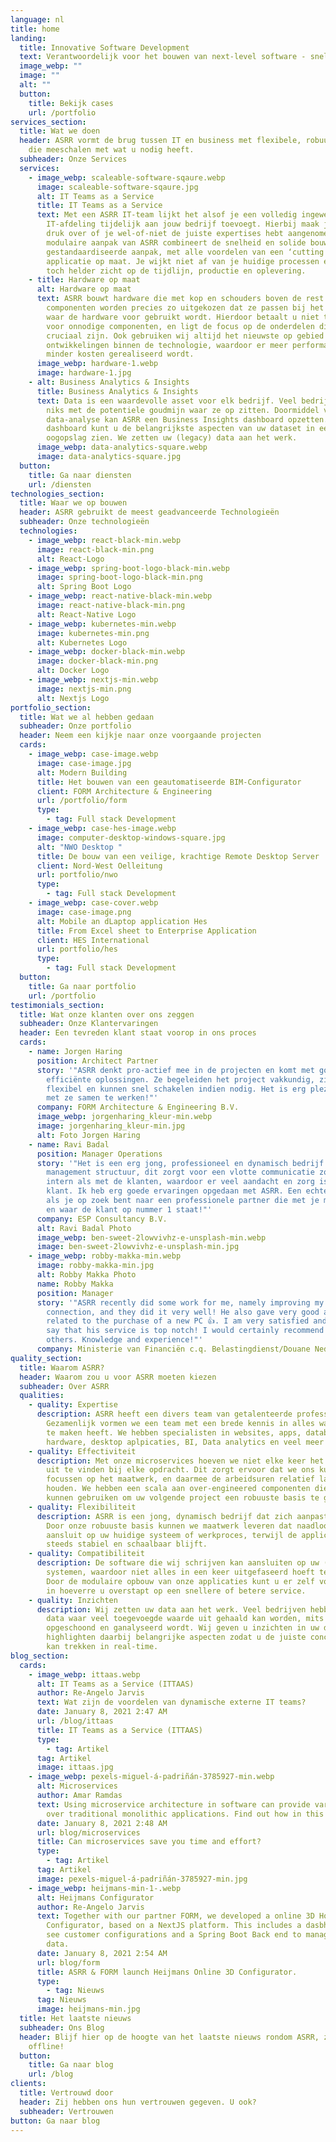 ```yaml
---
language: nl
title: home
landing:
  title: Innovative Software Development
  text: Verantwoordelijk voor het bouwen van next-level software - snel en efficient.
  image_webp: ""
  image: ""
  alt: ""
  button:
    title: Bekijk cases
    url: /portfolio
services_section:
  title: Wat we doen
  header: ASRR vormt de brug tussen IT en business met flexibele, robuuste teams
    die meeschalen met wat u nodig heeft.
  subheader: Onze Services
  services:
    - image_webp: scaleable-software-sqaure.webp
      image: scaleable-software-sqaure.jpg
      alt: IT Teams as a Service
      title: IT Teams as a Service
      text: Met een ASRR IT-team lijkt het alsof je een volledig ingewerkte
        IT-afdeling tijdelijk aan jouw bedrijf toevoegt. Hierbij maak je je niet
        druk over of je wel-of-niet de juiste expertises hebt aangenomen. De
        modulaire aanpak van ASRR combineert de snelheid en solide bouw van een
        gestandaardiseerde aanpak, met alle voordelen van een ‘cutting edge’
        applicatie op maat. Je wijkt niet af van je huidige processen en houdt
        toch helder zicht op de tijdlijn, productie en oplevering.
    - title: Hardware op maat
      alt: Hardware op maat
      text: ASRR bouwt hardware die met kop en schouders boven de rest uitsteekt. De
        componenten worden precies zo uitgekozen dat ze passen bij het proces
        waar de hardware voor gebruikt wordt. Hierdoor betaalt u niet te veel
        voor onnodige componenten, en ligt de focus op de onderdelen die
        cruciaal zijn. Ook gebruiken wij altijd het nieuwste op gebied van
        ontwikkelingen binnen de technologie, waardoor er meer performance voor
        minder kosten gerealiseerd wordt.
      image_webp: hardware-1.webp
      image: hardware-1.jpg
    - alt: Business Analytics & Insights
      title: Business Analytics & Insights
      text: Data is een waardevolle asset voor elk bedrijf. Veel bedrijven doen echter
        niks met de potentiele goudmijn waar ze op zitten. Doormiddel van een
        data-analyse kan ASRR een Business Insights dashboard opzetten. In zo’n
        dashboard kunt u de belangrijkste aspecten van uw dataset in een
        oogopslag zien. We zetten uw (legacy) data aan het werk.
      image_webp: data-analytics-square.webp
      image: data-analytics-square.jpg
  button:
    title: Ga naar diensten
    url: /diensten
technologies_section:
  title: Waar we op bouwen
  header: ASRR gebruikt de meest geadvanceerde Technologieën
  subheader: Onze technologieën
  technologies:
    - image_webp: react-black-min.webp
      image: react-black-min.png
      alt: React-Logo
    - image_webp: spring-boot-logo-black-min.webp
      image: spring-boot-logo-black-min.png
      alt: Spring Boot Logo
    - image_webp: react-native-black-min.webp
      image: react-native-black-min.png
      alt: React-Native Logo
    - image_webp: kubernetes-min.webp
      image: kubernetes-min.png
      alt: Kubernetes Logo
    - image_webp: docker-black-min.webp
      image: docker-black-min.png
      alt: Docker Logo
    - image_webp: nextjs-min.webp
      image: nextjs-min.png
      alt: Nextjs Logo
portfolio_section:
  title: Wat we al hebben gedaan
  subheader: Onze portfolio
  header: Neem een kijkje naar onze voorgaande projecten
  cards:
    - image_webp: case-image.webp
      image: case-image.jpg
      alt: Modern Building
      title: Het bouwen van een geautomatiseerde BIM-Configurator
      client: FORM Architecture & Engineering
      url: /portfolio/form
      type:
        - tag: Full stack Development
    - image_webp: case-hes-image.webp
      image: computer-desktop-windows-square.jpg
      alt: "NWO Desktop "
      title: De bouw van een veilige, krachtige Remote Desktop Server
      client: Nord-West Oelleitung
      url: portfolio/nwo
      type:
        - tag: Full stack Development
    - image_webp: case-cover.webp
      image: case-image.png
      alt: Mobile an dLaptop application Hes
      title: From Excel sheet to Enterprise Application
      client: HES International
      url: portfolio/hes
      type:
        - tag: Full stack Development
  button:
    title: Ga naar portfolio
    url: /portfolio
testimonials_section:
  title: Wat onze klanten over ons zeggen
  subheader: Onze Klantervaringen
  header: Een tevreden klant staat voorop in ons proces
  cards:
    - name: Jorgen Haring
      position: Architect Partner
      story: '"ASRR denkt pro-actief mee in de projecten en komt met goede en
        efficiënte oplossingen. Ze begeleiden het project vakkundig, zijn heel
        flexibel en kunnen snel schakelen indien nodig. Het is erg plezierig om
        met ze samen te werken!"'
      company: FORM Architecture & Engineering B.V.
      image_webp: jorgenharing_kleur-min.webp
      image: jorgenharing_kleur-min.jpg
      alt: Foto Jorgen Haring
    - name: Ravi Badal
      position: Manager Operations
      story: '"Het is een erg jong, professioneel en dynamisch bedrijf met een flat
        management structuur, dit zorgt voor een vlotte communicatie zowel
        intern als met de klanten, waardoor er veel aandacht en zorg is voor de
        klant. Ik heb erg goede ervaringen opgedaan met ASRR. Een echte aanrader
        als je op zoek bent naar een professionele partner die met je meedenkt
        en waar de klant op nummer 1 staat!"'
      company: ESP Consultancy B.V.
      alt: Ravi Badal Photo
      image_webp: ben-sweet-2lowvivhz-e-unsplash-min.webp
      image: ben-sweet-2lowvivhz-e-unsplash-min.jpg
    - image_webp: robby-makka-min.webp
      image: robby-makka-min.jpg
      alt: Robby Makka Photo
      name: Robby Makka
      position: Manager
      story: '"ASRR recently did some work for me, namely improving my internet
        connection, and they did it very well! He also gave very good advise
        related to the purchase of a new PC 👍. I am very satisfied and would
        say that his service is top notch! I would certainly recommend him to
        others. Knowledge and experience!"'
      company: Ministerie van Financiën c.q. Belastingdienst/Douane Nederland
quality_section:
  title: Waarom ASRR?
  header: Waarom zou u voor ASRR moeten kiezen
  subheader: Over ASRR
  qualities:
    - quality: Expertise
      description: ASRR heeft een divers team van getalenteerde professionals.
        Gezamenlijk vormen we een team met een brede kennis in alles wat met IT
        te maken heeft. We hebben specialisten in websites, apps, databases,
        hardware, desktop aplpicaties, BI, Data analytics en veel meer!
    - quality: Effectiviteit
      description: Met onze microservices hoeven we niet elke keer het wiel opnieuw
        uit te vinden bij elke opdracht. Dit zorgt ervoor dat we ons kunnen
        focussen op het maatwerk, en daarmee de arbeidsuren relatief laag kunnen
        houden. We hebben een scala aan over-engineered componenten die we
        kunnen gebruiken om uw volgende project een robuuste basis te geven.
    - quality: Flexibiliteit
      description: ASRR is een jong, dynamisch bedrijf dat zich aanpast op de klant.
        Door onze robuuste basis kunnen we maatwerk leveren dat naadloos
        aansluit op uw huidige systeem of werkproces, terwijl de applicatie nog
        steeds stabiel en schaalbaar blijft.
    - quality: Compatibiliteit
      description: De software die wij schrijven kan aansluiten op uw (legacy)
        systemen, waardoor niet alles in een keer uitgefaseerd hoeft te worden.
        Door de modulaire opbouw van onze applicaties kunt u er zelf voor kiezen
        in hoeverre u overstapt op een snellere of betere service.
    - quality: Inzichten
      description: Wij zetten uw data aan het werk. Veel bedrijven hebben een hoop
        data waar veel toegevoegde waarde uit gehaald kan worden, mits het juist
        opgeschoond en ganalyseerd wordt. Wij geven u inzichten in uw data, en
        highlighten daarbij belangrijke aspecten zodat u de juiste conclusies
        kan trekken in real-time.
blog_section:
  cards:
    - image_webp: ittaas.webp
      alt: IT Teams as a Service (ITTAAS)
      author: Re-Angelo Jarvis
      text: Wat zijn de voordelen van dynamische externe IT teams?
      date: January 8, 2021 2:47 AM
      url: /blog/ittaas
      title: IT Teams as a Service (ITTAAS)
      type:
        - tag: Artikel
      tag: Artikel
      image: ittaas.jpg
    - image_webp: pexels-miguel-á-padriñán-3785927-min.webp
      alt: Microservices
      author: Amar Ramdas
      text: Using microservice architecture in software can provide various advantages
        over traditional monolithic applications. Find out how in this article.
      date: January 8, 2021 2:48 AM
      url: blog/microservices
      title: Can microservices save you time and effort?
      type:
        - tag: Artikel
      tag: Artikel
      image: pexels-miguel-á-padriñán-3785927-min.jpg
    - image_webp: heijmans-min-1-.webp
      alt: Heijmans Configurator
      author: Re-Angelo Jarvis
      text: Together with our partner FORM, we developed a online 3D House
        Configurator, based on a NextJS platform. This includes a dasbhoard to
        see customer configurations and a Spring Boot Back end to manage the
        data.
      date: January 8, 2021 2:54 AM
      url: blog/form
      title: ASRR & FORM launch Heijmans Online 3D Configurator.
      type:
        - tag: Nieuws
      tag: Nieuws
      image: heijmans-min.jpg
  title: Het laatste nieuws
  subheader: Ons Blog
  header: Blijf hier op de hoogte van het laatste nieuws rondom ASRR, zowel on-als
    offline!
  button:
    title: Ga naar blog
    url: /blog
clients:
  title: Vertrouwd door
  header: Zij hebben ons hun vertrouwen gegeven. U ook?
  subheader: Vertrouwen
button: Ga naar blog
---
```

